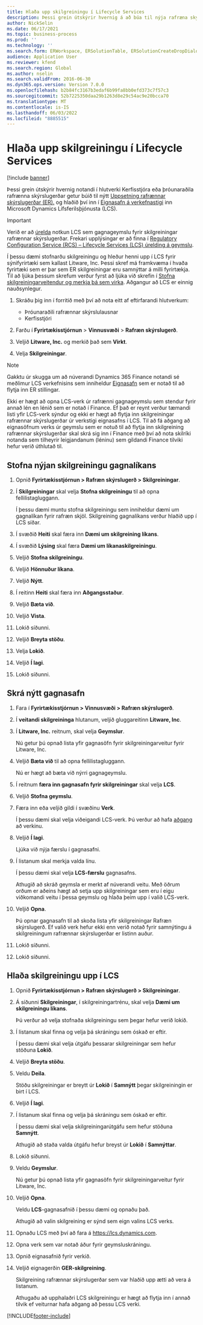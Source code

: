 ```yaml
---
title: Hlaða upp skilgreiningu í Lifecycle Services
description: Þessi grein útskýrir hvernig á að búa til nýja rafræna skýrslugerð (ER) og hlaða henni inn Microsoft Dynamics Lífsferilsþjónusta (LCS).
author: NickSelin
ms.date: 06/17/2021
ms.topic: business-process
ms.prod: ''
ms.technology: ''
ms.search.form: ERWorkspace, ERSolutionTable, ERSolutionCreateDropDialog, ERDataModelDesigner, ERDataModelContentsItemCreationDialog, ERSolutionRepositoryTable, ERSolutionRepositoryCreateDropDialog, ERSolutionImport
audience: Application User
ms.reviewer: kfend
ms.search.region: Global
ms.author: nselin
ms.search.validFrom: 2016-06-30
ms.dyn365.ops.version: Version 7.0.0
ms.openlocfilehash: b2b84fc3167b3edaf6b99fa8bb0efd373c7f57c3
ms.sourcegitcommit: 52b7225350daa29b1263d8e29c54ac9e20bcca70
ms.translationtype: MT
ms.contentlocale: is-IS
ms.lasthandoff: 06/03/2022
ms.locfileid: "8885515"
---
```

# <a name="upload-a-configuration-into-lifecycle-services"></a>Hlaða upp skilgreiningu í Lifecycle Services

[!include [banner](../../includes/banner.md)]

Þessi grein útskýrir hvernig notandi í hlutverki Kerfisstjóra eða þróunaraðila rafrænna skýrslugerðar getur búið til nýtt [Uppsetning rafrænnar skýrslugerðar (ER).](../general-electronic-reporting.md#Configuration) og hlaðið því inn í [Eignasafn á verkefnastigi](../../lifecycle-services/asset-library.md) inn Microsoft Dynamics Lífsferilsþjónusta (LCS).

> [!IMPORTANT]
> Verið er að [úrelda](../../../../finance/get-started/removed-deprecated-features-finance.md#features-removed-or-deprecated-in-the-finance-10017-release) notkun LCS sem gagnageymslu fyrir skilgreiningar rafrænnar skýrslugerðar. Frekari upplýsingar er að finna í [Regulatory Configuration Service (RCS) – Lifecycle Services (LCS) úrelding á geymslu](../../../../finance/localizations/rcs-lcs-repo-dep-faq.md).

Í þessu dæmi stofnarðu skilgreiningu og hleður henni upp í LCS fyrir sýnifyrirtæki sem kallast Litware, Inc. Þessi skref má framkvæma í hvaða fyrirtæki sem er þar sem ER skilgreiningar eru samnýttar á milli fyrirtækja. Til að ljúka þessum skrefum verður fyrst að ljúka við skrefin í [Stofna skilgreiningarveitendur og merkja þá sem virka](er-configuration-provider-mark-it-active-2016-11.md). Aðgangur að LCS er einnig nauðsynlegur.

1. Skráðu þig inn í forritið með því að nota eitt af eftirfarandi hlutverkum:

    - Þróunaraðili rafrænnar skýrslulausnar
    - Kerfisstjóri

2. Farðu í **Fyrirtækisstjórnun** \> **Vinnusvæði** \> **Rafræn skýrslugerð**.
3. Veljið **Litware, Inc.** og merkið það sem **Virkt**.
4. Velja **Skilgreiningar**.

<a name="accessconditions"></a>
> [!NOTE]
> Gakktu úr skugga um að núverandi Dynamics 365 Finance notandi sé meðlimur LCS verkefnisins sem inniheldur [Eignasafn](../../lifecycle-services/asset-library.md#asset-library-support) sem er notað til að flytja inn ER stillingar.
>
> Ekki er hægt að opna LCS-verk úr rafrænni gagnageymslu sem stendur fyrir annað lén en lénið sem er notað í Finance. Ef það er reynt verður tæmandi listi yfir LCS-verk sýndur og ekki er hægt að flytja inn skilgreiningar rafrænnar skýrslugerðar úr verkstigi eignasafns í LCS. Til að fá aðgang að eignasöfnum verks úr geymslu sem er notuð til að flytja inn skilgreining rafrænnar skýrslugerðar skal skrá sig inn í Finance með því að nota skilríki notanda sem tilheyrir leigjandanum (léninu) sem gildandi Finance tilviki hefur verið úthlutað til.

## <a name="create-a-new-data-model-configuration"></a>Stofna nýjan skilgreiningu gagnalíkans

1. Opnið **Fyrirtækisstjórnun \> Rafræn skýrslugerð \> Skilgreiningar**.
2. Í **Skilgreiningar** skal velja **Stofna skilgreiningu** til að opna fellilistagluggann.

    Í þessu dæmi muntu stofna skilgreiningu sem inniheldur dæmi um gagnalíkan fyrir rafræn skjöl. Skilgreining gagnalíkans verður hlaðið upp í LCS síðar.

3. Í svæðið **Heiti** skal færa inn **Dæmi um skilgreining líkans**.
4. Í svæðið **Lýsing** skal færa **Dæmi um líkanaskilgreiningu**.
5. Veljið **Stofna skilgreiningu**.
6. Veljið **Hönnuður líkana**.
7. Veljið **Nýtt**.
8. Í reitinn **Heiti** skal færa inn **Aðgangsstaður**.
9. Veljið **Bæta við**.
10. Veljið **Vista**.
11. Lokið síðunni.
12. Veljið **Breyta stöðu**.
13. Velja **Lokið**.
14. Veljið **Í lagi**.
15. Lokið síðunni.

## <a name="register-a-new-repository"></a>Skrá nýtt gagnasafn

1. Fara í **Fyrirtækisstjórnun \> Vinnusvæði \> Rafræn skýrslugerð**.

2. Í **veitandi skilgreininga** hlutanum, veljið gluggareitinn **Litware, Inc**.

3. Í **Litware, Inc.** reitnum, skal velja **Geymslur**.

    Nú getur þú opnað lista yfir gagnasöfn fyrir skilgreiningarveitur fyrir Litware, Inc.

4. Veljið **Bæta við** til að opna fellilistagluggann.

    Nú er hægt að bæta við nýrri gagnageymslu.

5. Í reitnum **færa inn gagnasafn fyrir skilgreiningar** skal velja **LCS**.
6. Veljið **Stofna geymslu**.
7. Færa inn eða veljið gildi í svæðinu **Verk**.

    Í þessu dæmi skal velja viðeigandi LCS-verk. Þú verður að hafa [aðgang](#accessconditions) að verkinu.

8. Veljið **Í lagi**.

    Ljúka við nýja færslu í gagnasafni.

9. Í listanum skal merkja valda línu.

    Í þessu dæmi skal velja **LCS-færslu** gagnasafns.

    Athugið að skráð geymsla er merkt af núverandi veitu. Með öðrum orðum er aðeins hægt að setja upp skilgreiningar sem eru í eigu viðkomandi veitu í þessa geymslu og hlaða þeim upp í valið LCS-verk.

10. Veljið **Opna**.

    Þú opnar gagnasafn til að skoða lista yfir skilgreiningar Rafræn skýrslugerð. Ef valið verk hefur ekki enn verið notað fyrir samnýtingu á skilgreiningum rafrænnar skýrslugerðar er listinn auður.

11. Lokið síðunni.
12. Lokið síðunni.

## <a name="upload-a-configuration-into-lcs"></a>Hlaða skilgreiningu upp í LCS

1. Opnið **Fyrirtækisstjórnun \> Rafræn skýrslugerð \> Skilgreiningar**.
2. Á síðunni **Skilgreiningar**, í skilgreiningartrénu, skal velja **Dæmi um skilgreiningu líkans**.

    Þú verður að velja stofnaða skilgreiningu sem þegar hefur verið lokið.

3. Í listanum skal finna og velja þá skráningu sem óskað er eftir.

    Í þessu dæmi skal velja útgáfu þessarar skilgreiningar sem hefur stöðuna **Lokið**.

4. Veljið **Breyta stöðu**.
5. Veldu **Deila**.

    Stöðu skilgreiningar er breytt úr **Lokið** í **Samnýtt** þegar skilgreiningin er birt í LCS.

6. Veljið **Í lagi**.
7. Í listanum skal finna og velja þá skráningu sem óskað er eftir.

    Í þessu dæmi skal velja skilgreiningarútgáfu sem hefur stöðuna **Samnýtt**.

    Athugið að staða valda útgáfu hefur breyst úr **Lokið** í **Samnýttar**.

8. Lokið síðunni.
9. Veldu **Geymslur**.

    Nú getur þú opnað lista yfir gagnasöfn fyrir skilgreiningarveitur fyrir Litware, Inc.

10. Veljið **Opna**.

    Veldu **LCS**-gagnasafnið í þessu dæmi og opnaðu það.

    Athugið að valin skilgreining er sýnd sem eign valins LCS verks.

11. Opnaðu LCS með því að fara á <https://lcs.dynamics.com>.
12. Opna verk sem var notað áður fyrir geymsluskráningu.
13. Opnið eignasafnið fyrir verkið.
14. Veljið eignagerðin **GER-skilgreining**.

    Skilgreining rafrænnar skýrslugerðar sem var hlaðið upp ætti að vera á listanum.

    Athugaðu að upphalaðri LCS skilgreiningu er hægt að flytja inn í annað tilvik ef veiturnar hafa aðgang að þessu LCS verki.


[!INCLUDE[footer-include](../../../../includes/footer-banner.md)]
